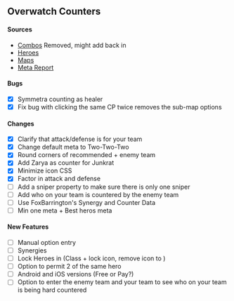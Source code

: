 ## Overwatch Counters

#### Sources
- [Combos](https://www.youtube.com/watch?v=KNtKdOLxilU) Removed, might add back in
- [Heroes](http://overwatch.gamepedia.com/)
- [Maps](http://overwatchcountersguide.com/maps)
- [Meta Report](https://www.overbuff.com)


#### Bugs
- [x] Symmetra counting as healer
- [x] Fix bug with clicking the same CP twice removes the sub-map options

#### Changes
- [x] Clarify that attack/defense is for your team
- [x] Change default meta to Two-Two-Two
- [x] Round corners of recommended + enemy team
- [x] Add Zarya as counter for Junkrat
- [x] Minimize icon CSS
- [x] Factor in attack and defense
- [ ] Add a sniper property to make sure there is only one sniper
- [ ] Add who on your team is countered by the enemy team
- [ ] Use FoxBarrington's Synergy and Counter Data
- [ ] Min one meta + Best heros meta

#### New Features
- [ ] Manual option entry
- [ ] Synergies
- [ ] Lock Heroes in (Class + lock icon, remove icon to )
- [ ] Option to permit 2 of the same hero
- [ ] Android and iOS versions (Free or Pay?)
- [ ] Option to enter the enemy team and your team to see who on your team is being hard countered
